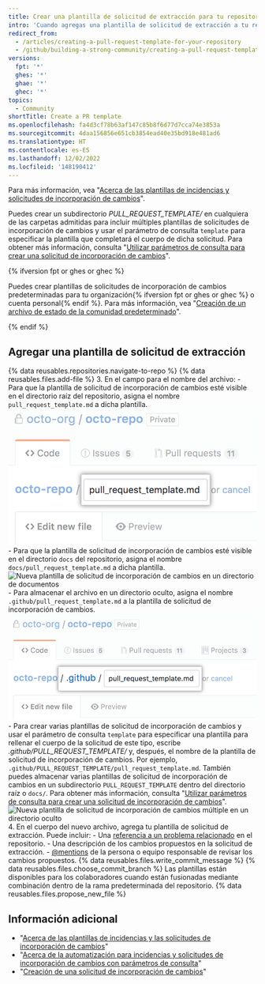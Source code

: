 ```yaml
---
title: Crear una plantilla de solicitud de extracción para tu repositorio
intro: 'Cuando agregas una plantilla de solicitud de extracción a tu repositorio, los colaboradores del proyecto verán automáticamente los contenidos de la plantilla en el cuerpo de la solicitud de extracción.'
redirect_from:
  - /articles/creating-a-pull-request-template-for-your-repository
  - /github/building-a-strong-community/creating-a-pull-request-template-for-your-repository
versions:
  fpt: '*'
  ghes: '*'
  ghae: '*'
  ghec: '*'
topics:
  - Community
shortTitle: Create a PR template
ms.openlocfilehash: fa4d3cf78b63af147c85b8f6d77d7cca74e3853a
ms.sourcegitcommit: 4daa156856e651cb3854ead40e35bd918e481ad6
ms.translationtype: HT
ms.contentlocale: es-ES
ms.lasthandoff: 12/02/2022
ms.locfileid: '148190412'
---
```

Para más información, vea "[Acerca de las plantillas de incidencias y solicitudes de incorporación de cambios](/articles/about-issue-and-pull-request-templates)".

Puedes crear un subdirectorio *PULL_REQUEST_TEMPLATE/* en cualquiera de las carpetas admitidas para incluir múltiples plantillas de solicitudes de incorporación de cambios y usar el parámetro de consulta `template` para especificar la plantilla que completará el cuerpo de dicha solicitud. Para obtener más información, consulta "[Utilizar parámetros de consulta para crear una solicitud de incorporación de cambios](/pull-requests/collaborating-with-pull-requests/proposing-changes-to-your-work-with-pull-requests/using-query-parameters-to-create-a-pull-request)".

{% ifversion fpt or ghes or ghec %}

Puedes crear plantillas de solicitudes de incorporación de cambios predeterminadas para tu organización{% ifversion fpt or ghes or ghec %} o cuenta personal{% endif %}. Para más información, vea "[Creación de un archivo de estado de la comunidad predeterminado](/communities/setting-up-your-project-for-healthy-contributions/creating-a-default-community-health-file)".

{% endif %}

## Agregar una plantilla de solicitud de extracción

{% data reusables.repositories.navigate-to-repo %} {% data reusables.files.add-file %}
3. En el campo para el nombre del archivo:
    -  Para que la plantilla de solicitud de incorporación de cambios esté visible en el directorio raíz del repositorio, asigna el nombre `pull_request_template.md` a dicha plantilla.
  ![Nuevo nombre de plantilla de solicitud de incorporación de cambios en el directorio raíz](/assets/images/help/repository/pr-template-file-name.png)
    - Para que la plantilla de solicitud de incorporación de cambios esté visible en el directorio `docs` del repositorio, asigna el nombre `docs/pull_request_template.md` a dicha plantilla.
  ![Nueva plantilla de solicitud de incorporación de cambios en un directorio de documentos](/assets/images/help/repository/pr-template-file-name-docs.png)
    - Para almacenar el archivo en un directorio oculto, asigna el nombre `.github/pull_request_template.md` a la plantilla de solicitud de incorporación de cambios.
  ![Nueva plantilla de solicitud de incorporación de cambios en un directorio oculto](/assets/images/help/repository/pr-template-hidden-directory.png)
    - Para crear varias plantillas de solicitud de incorporación de cambios y usar el parámetro de consulta `template` para especificar una plantilla para rellenar el cuerpo de la solicitud de este tipo, escribe *.github/PULL_REQUEST_TEMPLATE/* y, después, el nombre de la plantilla de solicitud de incorporación de cambios. Por ejemplo, `.github/PULL_REQUEST_TEMPLATE/pull_request_template.md`. También puedes almacenar varias plantillas de solicitud de incorporación de cambios en un subdirectorio `PULL_REQUEST_TEMPLATE` dentro del directorio raíz o `docs/`. Para obtener más información, consulta "[Utilizar parámetros de consulta para crear una solicitud de incorporación de cambios](/pull-requests/collaborating-with-pull-requests/proposing-changes-to-your-work-with-pull-requests/using-query-parameters-to-create-a-pull-request)".
  ![Nueva plantilla de solicitud de incorporación de cambios múltiple en un directorio oculto](/assets/images/help/repository/pr-template-multiple-hidden-directory.png)
4. En el cuerpo del nuevo archivo, agrega tu plantilla de solicitud de extracción. Puede incluir:
    - Una [referencia a un problema relacionado](/articles/basic-writing-and-formatting-syntax/#referencing-issues-and-pull-requests) en el repositorio.
    - Una descripción de los cambios propuestos en la solicitud de extracción.
    - [@mentions](/articles/basic-writing-and-formatting-syntax/#mentioning-people-and-teams) de la persona o equipo responsable de revisar los cambios propuestos.
{% data reusables.files.write_commit_message %} {% data reusables.files.choose_commit_branch %} Las plantillas están disponibles para los colaboradores cuando están fusionadas mediante combinación dentro de la rama predeterminada del repositorio.
{% data reusables.files.propose_new_file %}

## Información adicional

- "[Acerca de las plantillas de incidencias y las solicitudes de incorporación de cambios](/articles/about-issue-and-pull-request-templates)"
- "[Acerca de la automatización para incidencias y solicitudes de incorporación de cambios con parámetros de consulta](/articles/about-automation-for-issues-and-pull-requests-with-query-parameters)"
- "[Creación de una solicitud de incorporación de cambios](/articles/creating-a-pull-request)"
